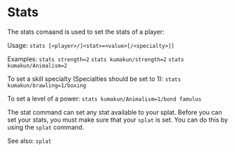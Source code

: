 # Stats

The stats comaand is used to set the stats of a player:

Usage: `stats [<player>/]<stat>=<value>[/<specialty>]]`

Examples: `stats strength=2` `stats kumakun/strength=2`
`stats kumakun/Animalism=2`

To set a skill specialty (Specialties should be set to 1):
`stats kumakun/brawling=1/boxing`

To set a level of a power: `stats kumakun/Animalism=1/bond famulus`

The stat command can set any stat available to your splat. Before you can set
your stats, you must make sure that your `splat` is set. You can do this by
using the `splat` command.

See also: `splat`
